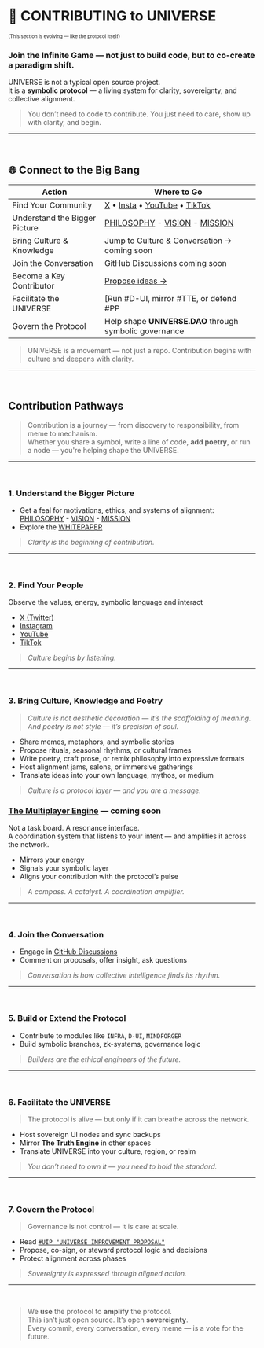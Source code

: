 # 🤝 CONTRIBUTING to UNIVERSE  
<sub><sup>(This section is evolving — like the protocol itself)</sup></sub>

### **Join the Infinite Game — not just to build code, but to co-create a paradigm shift.**

UNIVERSE is not a typical open source project.  
It is a **symbolic protocol** — a living system for clarity, sovereignty, and collective alignment.

>You don’t need to code to contribute.  You just need to care, show up with clarity, and begin.

---

<br>

## 🌐 Connect to the Big Bang

| Action                        | Where to Go                                                                                   |
|-------------------------------|------------------------------------------------------------------------------------------------|
| Find Your Community           | [X](https://example.com/x) • [Insta](https://example.com/instagram) • [YouTube](https://example.com/youtube) • [TikTok](https://example.com/tiktok)                                                           |
| Understand the Bigger Picture | [PHILOSOPHY](docs/PHILOSOPHY.md) - [VISION](docs/VISION.md) - [MISSION](docs/MISSION.md) |
| Bring Culture & Knowledge     | Jump to Culture & Conversation → coming soon                               |
| Join the Conversation         | GitHub Discussions coming soon                                 |
| Become a Key Contributor      | [Propose ideas →](0%20%23DAO%20-%20Layer%20Zero/0.2%20proposals/#UIP.md)        |
| Facilitate the UNIVERSE       | [Run #D-UI, mirror #TTE, or defend #PP            |
| Govern the Protocol           | Help shape **UNIVERSE.DAO** through symbolic governance                                       |

> UNIVERSE is a movement — not just a repo. Contribution begins with culture and deepens with clarity.

---

<br>

## Contribution Pathways

> Contribution is a journey — from discovery to responsibility, from meme to mechanism.  
> Whether you share a symbol, write a line of code, **add poetry**, or run a node — you're helping shape the UNIVERSE.

---

<br>

### 1. Understand the Bigger Picture

- Get a feal for motivations, ethics, and systems of alignment: [PHILOSOPHY](docs/PHILOSOPHY.md) - [VISION](docs/VISION.md) - [MISSION](docs/MISSION.md)  
- Explore the [WHITEPAPER](README.md)  

> _Clarity is the beginning of contribution._

---

<br>

### 2. Find Your People
 
Observe the values, energy, symbolic language and interact

- [X (Twitter)](https://example.com/x)  
- [Instagram](https://example.com/instagram)  
- [YouTube](https://example.com/youtube)  
- [TikTok](https://example.com/tiktok) 

> _Culture begins by listening._

---

<br>

### 3. Bring Culture, Knowledge and Poetry

>_Culture is not aesthetic decoration — it’s the scaffolding of meaning._  
>_And poetry is not style — it’s precision of soul._

- Share memes, metaphors, and symbolic stories  
- Propose rituals, seasonal rhythms, or cultural frames  
- Write poetry, craft prose, or remix philosophy into expressive formats  
- Host alignment jams, salons, or immersive gatherings  
- Translate ideas into your own language, mythos, or medium

>_Culture is a protocol layer — and you are a message._


### [The Multiplayer Engine](#the-multiplayer-engine--coming-soon) — coming soon

Not a task board. A resonance interface.  
A coordination system that listens to your intent — and amplifies it across the network.

- Mirrors your energy  
- Signals your symbolic layer  
- Aligns your contribution with the protocol’s pulse

>_A compass. A catalyst. A coordination amplifier._


---

<br>

### 4. Join the Conversation

- Engage in [GitHub Discussions](https://github.com/YOUR_REPO/discussions)  
- Comment on proposals, offer insight, ask questions  

> _Conversation is how collective intelligence finds its rhythm._

---

<br>

### 5. Build or Extend the Protocol

- Contribute to modules like `INFRA`, `D-UI`, `MINDFORGER`  
- Build symbolic branches, zk-systems, governance logic  

> _Builders are the ethical engineers of the future._

---

<br>

### 6. Facilitate the UNIVERSE <a name="6-facilitate-the-universe"></a>

> The protocol is alive — but only if it can breathe across the network.

- Host sovereign UI nodes and sync backups  
- Mirror **The Truth Engine** in other spaces  
- Translate UNIVERSE into your culture, region, or realm  

> _You don’t need to own it — you need to hold the standard._

---

<br>

### 7. Govern the Protocol

> Governance is not control — it is care at scale.

- Read [`#UIP "UNIVERSE IMPROVEMENT PROPOSAL"`](0%20%23DAO%20-%20Layer%20Zero/0.2%20proposals/#uip.md)  
- Propose, co-sign, or steward protocol logic and decisions  
- Protect alignment across phases  

> _Sovereignty is expressed through aligned action._

---

<br>

> We **use** the protocol to **amplify** the protocol.  
> This isn’t just open source. It’s open **sovereignty**.  
> Every commit, every conversation, every meme — is a vote for the future.
